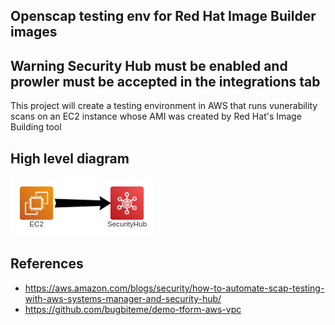 ## Openscap testing env for Red Hat Image Builder images


## Warning Security Hub must be enabled and prowler must be accepted in the integrations tab


This project will create a testing environment in AWS that runs vunerability scans on an EC2 instance whose AMI was created by Red Hat's Image Building tool 

## High level diagram

![Diagram](img/Prowler.png)


## References

- https://aws.amazon.com/blogs/security/how-to-automate-scap-testing-with-aws-systems-manager-and-security-hub/
- https://github.com/bugbiteme/demo-tform-aws-vpc